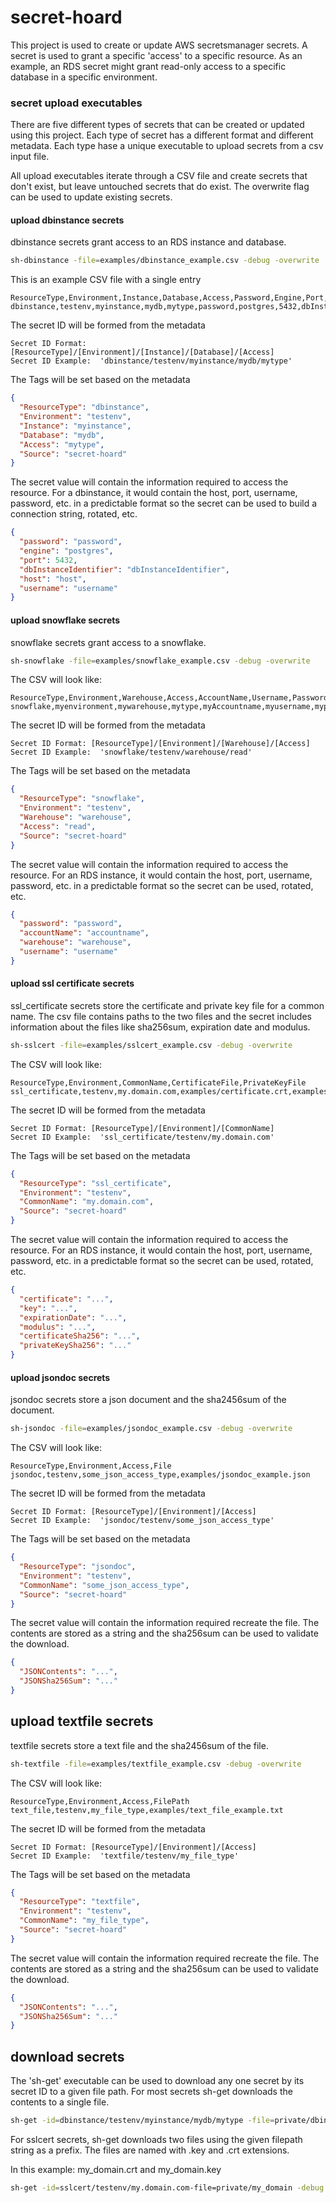 # secret-hoard


This project is used to create or update AWS secretsmanager secrets. A secret is used to grant a specific 'access' to a specific resource. As an example, an RDS secret might grant read-only access to a specific database in a specific environment.

### secret upload executables

There are five different types of secrets that can be created or updated using this project. Each type of secret has a different format and different metadata. Each type hase a unique executable to upload secrets from a csv input file. 

All upload executables iterate through a CSV file and create secrets that don't exist, but leave untouched secrets that do exist. The overwrite flag can be used to update existing secrets.

#### upload dbinstance secrets
dbinstance secrets grant access to an RDS instance and database.

```bash
sh-dbinstance -file=examples/dbinstance_example.csv -debug -overwrite
```

This is an example CSV file with a single entry
```csv
ResourceType,Environment,Instance,Database,Access,Password,Engine,Port,DbInstanceIdentifier,Host,Username
dbinstance,testenv,myinstance,mydb,mytype,password,postgres,5432,dbInstanceIdentifier,host,username
```

The secret ID will be formed from the metadata
```text
Secret ID Format: [ResourceType]/[Environment]/[Instance]/[Database]/[Access]
Secret ID Example:  'dbinstance/testenv/myinstance/mydb/mytype'
```

The Tags will be set based on the metadata
```json
{
  "ResourceType": "dbinstance",
  "Environment": "testenv",
  "Instance": "myinstance",
  "Database": "mydb",
  "Access": "mytype",
  "Source": "secret-hoard"
}
```

The secret value will contain the information required to access the resource. For a dbinstance, it would contain the host, port, username, password, etc.  in a predictable format so the secret can be used to build a connection string, rotated, etc.

```json
{
  "password": "password",
  "engine": "postgres",
  "port": 5432,
  "dbInstanceIdentifier": "dbInstanceIdentifier",
  "host": "host",
  "username": "username"
}
```

#### upload snowflake secrets
snowflake secrets grant access to a snowflake.

```bash
sh-snowflake -file=examples/snowflake_example.csv -debug -overwrite
```

The CSV will look like:
```csv
ResourceType,Environment,Warehouse,Access,AccountName,Username,Password
snowflake,myenvironment,mywarehouse,mytype,myAccountname,myusername,mypassword
```


The secret ID will be formed from the metadata
```text
Secret ID Format: [ResourceType]/[Environment]/[Warehouse]/[Access]
Secret ID Example:  'snowflake/testenv/warehouse/read'
```

The Tags will be set based on the metadata
```json
{
  "ResourceType": "snowflake",
  "Environment": "testenv",
  "Warehouse": "warehouse",
  "Access": "read",
  "Source": "secret-hoard"
}
```

The secret value will contain the information required to access the resource. For an RDS instance, it would contain the
host, port, username, password, etc.  in a predictable format so the secret can be used, rotated, etc.

```json
{
  "password": "password",
  "accountName": "accountname",
  "warehouse": "warehouse",
  "username": "username"
}
```


#### upload ssl certificate secrets

ssl_certificate secrets store the certificate and private key file for a common name. The csv file contains paths to the two files and the secret includes information about the files like sha256sum, expiration date and modulus.

```bash
sh-sslcert -file=examples/sslcert_example.csv -debug -overwrite
```

The CSV will look like:

```csv
ResourceType,Environment,CommonName,CertificateFile,PrivateKeyFile
ssl_certificate,testenv,my.domain.com,examples/certificate.crt,examples/private_key.key
```


The secret ID will be formed from the metadata
```text
Secret ID Format: [ResourceType]/[Environment]/[CommonName]
Secret ID Example:  'ssl_certificate/testenv/my.domain.com'
```

The Tags will be set based on the metadata
```json
{
  "ResourceType": "ssl_certificate",
  "Environment": "testenv",
  "CommonName": "my.domain.com",
  "Source": "secret-hoard"
}
```

The secret value will contain the information required to access the resource. For an RDS instance, it would contain the
host, port, username, password, etc.  in a predictable format so the secret can be used, rotated, etc.

```json
{
  "certificate": "...",
  "key": "...",
  "expirationDate": "...",
  "modulus": "...",
  "certificateSha256": "...",
  "privateKeySha256": "..."
}
```





#### upload jsondoc secrets
jsondoc secrets store a json document and the sha2456sum of the document.

```bash
sh-jsondoc -file=examples/jsondoc_example.csv -debug -overwrite
```

The CSV will look like:
```csv
ResourceType,Environment,Access,File
jsondoc,testenv,some_json_access_type,examples/jsondoc_example.json
```

The secret ID will be formed from the metadata
```text
Secret ID Format: [ResourceType]/[Environment]/[Access]
Secret ID Example:  'jsondoc/testenv/some_json_access_type'
```

The Tags will be set based on the metadata
```json
{
  "ResourceType": "jsondoc",
  "Environment": "testenv",
  "CommonName": "some_json_access_type",
  "Source": "secret-hoard"
}
```

The secret value will contain the information required recreate the file. The contents are stored as a string and the sha256sum can be used to validate the download.

```json
{
  "JSONContents": "...",
  "JSONSha256Sum": "..."
}
```



## upload textfile secrets
textfile secrets store a text file and the sha2456sum of the file.

```bash
sh-textfile -file=examples/textfile_example.csv -debug -overwrite
```

The CSV will look like:
```csv
ResourceType,Environment,Access,FilePath
text_file,testenv,my_file_type,examples/text_file_example.txt
```


The secret ID will be formed from the metadata
```text
Secret ID Format: [ResourceType]/[Environment]/[Access]
Secret ID Example:  'textfile/testenv/my_file_type'
```

The Tags will be set based on the metadata
```json
{
  "ResourceType": "textfile",
  "Environment": "testenv",
  "CommonName": "my_file_type",
  "Source": "secret-hoard"
}
```

The secret value will contain the information required recreate the file. The contents are stored as a string and the sha256sum can be used to validate the download.


```json
{
  "JSONContents": "...",
  "JSONSha256Sum": "..."
}
```


## download secrets
The 'sh-get' executable can be used to download any one secret by its secret ID to a given file path. For most secrets sh-get downloads the contents to a single file.
```bash
sh-get -id=dbinstance/testenv/myinstance/mydb/mytype -file=private/dbinstance_testenv_myinstance_mydb_mytype.json -debug
```

For sslcert secrets, sh-get downloads two files using the given filepath string as a prefix. The files are named with .key and .crt extensions. 

In this example: my_domain.crt and my_domain.key
```bash
sh-get -id=sslcert/testenv/my.domain.com-file=private/my_domain -debug
```

